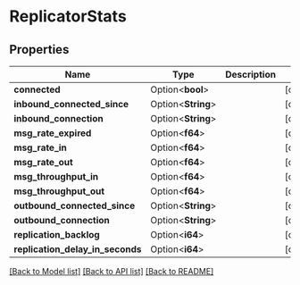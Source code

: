 # ReplicatorStats

## Properties

Name | Type | Description | Notes
------------ | ------------- | ------------- | -------------
**connected** | Option<**bool**> |  | [optional]
**inbound_connected_since** | Option<**String**> |  | [optional]
**inbound_connection** | Option<**String**> |  | [optional]
**msg_rate_expired** | Option<**f64**> |  | [optional]
**msg_rate_in** | Option<**f64**> |  | [optional]
**msg_rate_out** | Option<**f64**> |  | [optional]
**msg_throughput_in** | Option<**f64**> |  | [optional]
**msg_throughput_out** | Option<**f64**> |  | [optional]
**outbound_connected_since** | Option<**String**> |  | [optional]
**outbound_connection** | Option<**String**> |  | [optional]
**replication_backlog** | Option<**i64**> |  | [optional]
**replication_delay_in_seconds** | Option<**i64**> |  | [optional]

[[Back to Model list]](../README.md#documentation-for-models) [[Back to API list]](../README.md#documentation-for-api-endpoints) [[Back to README]](../README.md)



